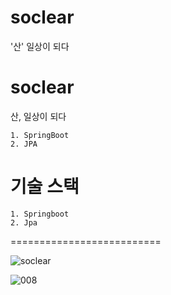 # soclear
'산' 일상이 되다

soclear
=====================
산, 일상이 되다


```
1. SpringBoot
2. JPA
```


# 기술 스택
```
1. Springboot
2. Jpa
```
==========================

















![soclear](https://user-images.githubusercontent.com/89494907/182022639-b6acd38b-9be6-4596-8ae2-93cb378ca0cb.jpg)



![008](https://user-images.githubusercontent.com/89494907/182191680-30db6a9f-f748-4e4d-a40a-d9296332f1eb.jpg)

